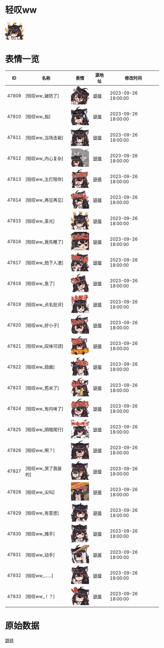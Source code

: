 # 轻叹ww

<img src="./cover.png" height="60" alt="cover" />

# 表情一览

|ID|名称|表情|源地址|修改时间|
|----|----|----|----|----|
|47809|[轻叹ww_破防了]|<img src="./pic/047809_%5B轻叹ww_破防了%5D.png" height="60" alt="破防了"/>|[链接](https://i0.hdslb.com/bfs/garb/acec45e9fe7ee46e9a859071638f27261e87f8b6.png)|2023-09-26 18:00:00|
|47810|[轻叹ww_指]|<img src="./pic/047810_%5B轻叹ww_指%5D.png" height="60" alt="指"/>|[链接](https://i0.hdslb.com/bfs/garb/718c715c7e1f1ab69661c09e7ee2837b275bc0a2.png)|2023-09-26 18:00:00|
|47811|[轻叹ww_当场击毙]|<img src="./pic/047811_%5B轻叹ww_当场击毙%5D.png" height="60" alt="当场击毙"/>|[链接](https://i0.hdslb.com/bfs/garb/b1b1493f2a30e6520a258a3adba4de99d4a20262.png)|2023-09-26 18:00:00|
|47812|[轻叹ww_内心复杂]|<img src="./pic/047812_%5B轻叹ww_内心复杂%5D.png" height="60" alt="内心复杂"/>|[链接](https://i0.hdslb.com/bfs/garb/d1ee3767bcdc84340378c463327b366f628a32e0.png)|2023-09-26 18:00:00|
|47813|[轻叹ww_主打陪伴]|<img src="./pic/047813_%5B轻叹ww_主打陪伴%5D.png" height="60" alt="主打陪伴"/>|[链接](https://i0.hdslb.com/bfs/garb/8be28cd2d262eb7f440f4ce484a8829a0e2ab72b.png)|2023-09-26 18:00:00|
|47814|[轻叹ww_再见再见]|<img src="./pic/047814_%5B轻叹ww_再见再见%5D.png" height="60" alt="再见再见"/>|[链接](https://i0.hdslb.com/bfs/garb/4bb4781bcf3aee68570f1d516a91779e384844ad.png)|2023-09-26 18:00:00|
|47815|[轻叹ww_圣光]|<img src="./pic/047815_%5B轻叹ww_圣光%5D.png" height="60" alt="圣光"/>|[链接](https://i0.hdslb.com/bfs/garb/1330888c61ddd36a37e0728ecd9ac958ca6b7eeb.png)|2023-09-26 18:00:00|
|47816|[轻叹ww_我先睡了]|<img src="./pic/047816_%5B轻叹ww_我先睡了%5D.png" height="60" alt="我先睡了"/>|[链接](https://i0.hdslb.com/bfs/garb/063db37b27bd4aea2974ba25704a65289ceceea5.png)|2023-09-26 18:00:00|
|47817|[轻叹ww_拍下人渣]|<img src="./pic/047817_%5B轻叹ww_拍下人渣%5D.png" height="60" alt="拍下人渣"/>|[链接](https://i0.hdslb.com/bfs/garb/f888d061dc90f9fadc4d1c6c892221fe4231afa5.png)|2023-09-26 18:00:00|
|47818|[轻叹ww_急了]|<img src="./pic/047818_%5B轻叹ww_急了%5D.png" height="60" alt="急了"/>|[链接](https://i0.hdslb.com/bfs/garb/0d8db3412aeddd79a86545861baa35cb84610858.png)|2023-09-26 18:00:00|
|47819|[轻叹ww_点名批评]|<img src="./pic/047819_%5B轻叹ww_点名批评%5D.png" height="60" alt="点名批评"/>|[链接](https://i0.hdslb.com/bfs/garb/280b8a23eb2626281b88cac3e4b3f61ccf9ff2f2.png)|2023-09-26 18:00:00|
|47820|[轻叹ww_好小子]|<img src="./pic/047820_%5B轻叹ww_好小子%5D.png" height="60" alt="好小子"/>|[链接](https://i0.hdslb.com/bfs/garb/742b5598f7d95954d910c1f7f581a615034052a3.png)|2023-09-26 18:00:00|
|47821|[轻叹ww_叹味可颂]|<img src="./pic/047821_%5B轻叹ww_叹味可颂%5D.png" height="60" alt="叹味可颂"/>|[链接](https://i0.hdslb.com/bfs/garb/29768bb3aeadb00df5b412d33971017a263a7090.png)|2023-09-26 18:00:00|
|47822|[轻叹ww_扭曲]|<img src="./pic/047822_%5B轻叹ww_扭曲%5D.png" height="60" alt="扭曲"/>|[链接](https://i0.hdslb.com/bfs/garb/9afeaac2561819002893d1bb3e6c878046a357f8.png)|2023-09-26 18:00:00|
|47823|[轻叹ww_苞米了]|<img src="./pic/047823_%5B轻叹ww_苞米了%5D.png" height="60" alt="苞米了"/>|[链接](https://i0.hdslb.com/bfs/garb/d4c93995df49d7c7e532098d208104f57fc4a242.png)|2023-09-26 18:00:00|
|47824|[轻叹ww_有内味了]|<img src="./pic/047824_%5B轻叹ww_有内味了%5D.png" height="60" alt="有内味了"/>|[链接](https://i0.hdslb.com/bfs/garb/30164d5a53d9ebbede7b4474a2cf5dcb27bafd1c.png)|2023-09-26 18:00:00|
|47825|[轻叹ww_阴暗爬行]|<img src="./pic/047825_%5B轻叹ww_阴暗爬行%5D.png" height="60" alt="阴暗爬行"/>|[链接](https://i0.hdslb.com/bfs/garb/31abd9f460efdbb28e5917e9f322d677537676b3.png)|2023-09-26 18:00:00|
|47826|[轻叹ww_啊？]|<img src="./pic/047826_%5B轻叹ww_啊？%5D.png" height="60" alt="啊？"/>|[链接](https://i0.hdslb.com/bfs/garb/2944897fb1344dd127c8d95f06ada92ec067c4e0.png)|2023-09-26 18:00:00|
|47827|[轻叹ww_哭了我装的]|<img src="./pic/047827_%5B轻叹ww_哭了我装的%5D.png" height="60" alt="哭了我装的"/>|[链接](https://i0.hdslb.com/bfs/garb/5949718eb2155b88f9a4b228efeb2a485da958cb.png)|2023-09-26 18:00:00|
|47828|[轻叹ww_尖叫]|<img src="./pic/047828_%5B轻叹ww_尖叫%5D.png" height="60" alt="尖叫"/>|[链接](https://i0.hdslb.com/bfs/garb/87dbdd9af96c83c2f1db687d7c38d30e5c17e052.png)|2023-09-26 18:00:00|
|47829|[轻叹ww_有意思]|<img src="./pic/047829_%5B轻叹ww_有意思%5D.png" height="60" alt="有意思"/>|[链接](https://i0.hdslb.com/bfs/garb/4f76c72b32036729a591ba5db1023d2cc77e686c.png)|2023-09-26 18:00:00|
|47830|[轻叹ww_摊手]|<img src="./pic/047830_%5B轻叹ww_摊手%5D.png" height="60" alt="摊手"/>|[链接](https://i0.hdslb.com/bfs/garb/2749dc39430da58b8948738a57d96a6ec6fe4c90.png)|2023-09-26 18:00:00|
|47831|[轻叹ww_动手]|<img src="./pic/047831_%5B轻叹ww_动手%5D.png" height="60" alt="动手"/>|[链接](https://i0.hdslb.com/bfs/garb/3fc6af5fd49f1a7950b79666e3a3b6151a56ade9.png)|2023-09-26 18:00:00|
|47832|[轻叹ww_......]|<img src="./pic/047832_%5B轻叹ww_......%5D.png" height="60" alt="......"/>|[链接](https://i0.hdslb.com/bfs/garb/591c3dd54ff9d8b098c9e393683b43b9022a86d5.png)|2023-09-26 18:00:00|
|47833|[轻叹ww_！？]|<img src="./pic/047833_%5B轻叹ww_！？%5D.png" height="60" alt="！？"/>|[链接](https://i0.hdslb.com/bfs/garb/3bf69da9e314496d4ced4039452e44af3decafcd.png)|2023-09-26 18:00:00|

# 原始数据

[跳转](./raw.json)

